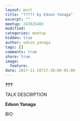 ```yaml
---
layout: post
title: "????? by Edson Yanaga"
excerpt: ""
meetup: 243825403
modified:
categories: meetup
hidden: true
author: edson_yanaga
tags: []
comments: true
share: true
image:
  feature:
date: 2017-11-28T17:30:00-05:00
---
```


__???__

TALK DESCRIPTION

__Edson Yanaga__

BIO
